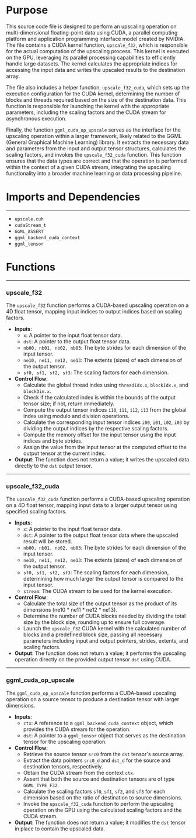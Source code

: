 # Purpose
This source code file is designed to perform an upscaling operation on multi-dimensional floating-point data using CUDA, a parallel computing platform and application programming interface model created by NVIDIA. The file contains a CUDA kernel function, `upscale_f32`, which is responsible for the actual computation of the upscaling process. This kernel is executed on the GPU, leveraging its parallel processing capabilities to efficiently handle large datasets. The kernel calculates the appropriate indices for accessing the input data and writes the upscaled results to the destination array.

The file also includes a helper function, `upscale_f32_cuda`, which sets up the execution configuration for the CUDA kernel, determining the number of blocks and threads required based on the size of the destination data. This function is responsible for launching the kernel with the appropriate parameters, including the scaling factors and the CUDA stream for asynchronous execution.

Finally, the function `ggml_cuda_op_upscale` serves as the interface for the upscaling operation within a larger framework, likely related to the GGML (General Graphical Machine Learning) library. It extracts the necessary data and parameters from the input and output tensor structures, calculates the scaling factors, and invokes the `upscale_f32_cuda` function. This function ensures that the data types are correct and that the operation is performed within the context of a given CUDA stream, integrating the upscaling functionality into a broader machine learning or data processing pipeline.
# Imports and Dependencies

---
- `upscale.cuh`
- `cudaStream_t`
- `GGML_ASSERT`
- `ggml_backend_cuda_context`
- `ggml_tensor`


# Functions

---
### upscale\_f32
The `upscale_f32` function performs a CUDA-based upscaling operation on a 4D float tensor, mapping input indices to output indices based on scaling factors.
- **Inputs**:
    - `x`: A pointer to the input float tensor data.
    - `dst`: A pointer to the output float tensor data.
    - `nb00, nb01, nb02, nb03`: The byte strides for each dimension of the input tensor.
    - `ne10, ne11, ne12, ne13`: The extents (sizes) of each dimension of the output tensor.
    - `sf0, sf1, sf2, sf3`: The scaling factors for each dimension.
- **Control Flow**:
    - Calculate the global thread index using `threadIdx.x`, `blockIdx.x`, and `blockDim.x`.
    - Check if the calculated index is within the bounds of the output tensor size; if not, return immediately.
    - Compute the output tensor indices `i10`, `i11`, `i12`, `i13` from the global index using modulo and division operations.
    - Calculate the corresponding input tensor indices `i00`, `i01`, `i02`, `i03` by dividing the output indices by the respective scaling factors.
    - Compute the memory offset for the input tensor using the input indices and byte strides.
    - Assign the value from the input tensor at the computed offset to the output tensor at the current index.
- **Output**: The function does not return a value; it writes the upscaled data directly to the `dst` output tensor.


---
### upscale\_f32\_cuda
The `upscale_f32_cuda` function performs a CUDA-based upscaling operation on a 4D float tensor, mapping input data to a larger output tensor using specified scaling factors.
- **Inputs**:
    - `x`: A pointer to the input float tensor data.
    - `dst`: A pointer to the output float tensor data where the upscaled result will be stored.
    - `nb00, nb01, nb02, nb03`: The byte strides for each dimension of the input tensor.
    - `ne10, ne11, ne12, ne13`: The extents (sizes) of each dimension of the output tensor.
    - `sf0, sf1, sf2, sf3`: The scaling factors for each dimension, determining how much larger the output tensor is compared to the input tensor.
    - `stream`: The CUDA stream to be used for the kernel execution.
- **Control Flow**:
    - Calculate the total size of the output tensor as the product of its dimensions (ne10 * ne11 * ne12 * ne13).
    - Determine the number of CUDA blocks needed by dividing the total size by the block size, rounding up to ensure full coverage.
    - Launch the `upscale_f32` CUDA kernel with the calculated number of blocks and a predefined block size, passing all necessary parameters including input and output pointers, strides, extents, and scaling factors.
- **Output**: The function does not return a value; it performs the upscaling operation directly on the provided output tensor `dst` using CUDA.


---
### ggml\_cuda\_op\_upscale
The `ggml_cuda_op_upscale` function performs a CUDA-based upscaling operation on a source tensor to produce a destination tensor with larger dimensions.
- **Inputs**:
    - `ctx`: A reference to a `ggml_backend_cuda_context` object, which provides the CUDA stream for the operation.
    - `dst`: A pointer to a `ggml_tensor` object that serves as the destination tensor for the upscaling operation.
- **Control Flow**:
    - Retrieve the source tensor `src0` from the `dst` tensor's source array.
    - Extract the data pointers `src0_d` and `dst_d` for the source and destination tensors, respectively.
    - Obtain the CUDA stream from the context `ctx`.
    - Assert that both the source and destination tensors are of type `GGML_TYPE_F32`.
    - Calculate the scaling factors `sf0`, `sf1`, `sf2`, and `sf3` for each dimension based on the ratio of destination to source dimensions.
    - Invoke the `upscale_f32_cuda` function to perform the upscaling operation on the GPU using the calculated scaling factors and the CUDA stream.
- **Output**: The function does not return a value; it modifies the `dst` tensor in place to contain the upscaled data.



